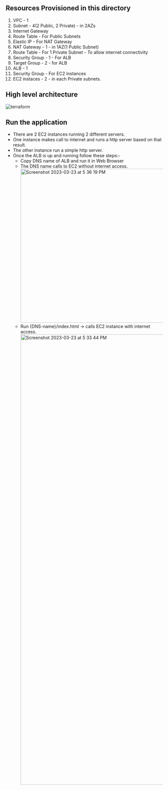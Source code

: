 ## Resources Provisioned in this directory
1. VPC - 1
2. Subnet - 4(2 Public, 2 Private) - in 2AZs
3. Internet Gateway
4. Route Table - For Public Subnets
5. Elastic IP - For NAT Gateway
6. NAT Gateway - 1 - in 1AZ(1 Public Subnet)
7. Route Table - For 1 Private Subnet - To allow internet connectivity
8. Security Group - 1 - For ALB
9. Target Group - 2 - for ALB
10. ALB - 1
11. Security Group - For EC2 instances
12. EC2 instaces - 2 - in each Private subnets.

## High level architecture
![terraform](https://user-images.githubusercontent.com/30311373/227195970-7dbed23a-3c19-406b-b4a3-68404c75de93.png)

## Run the application
- There are 2 EC2 instances running 2 different servers.
- One instance makes call to internet and runs a http server based on that result.
- The other instance run a simple http server.
- Once the ALB is up and running follow these steps:-
    - Copy DNS name of ALB and run it in Web Browser
    - The DNS name calls to EC2 without internet access.
      <img width="492" alt="Screenshot 2023-03-23 at 5 36 19 PM" src="https://user-images.githubusercontent.com/30311373/227198916-595d3997-0e09-4e93-8ea7-fa1186d58a80.png">
    - Run {DNS-name}/index.html -> calls EC2 instance with internet access.
      <img width="1440" alt="Screenshot 2023-03-23 at 5 33 44 PM" src="https://user-images.githubusercontent.com/30311373/227198744-1f3ee5c4-1f94-40a8-9a71-7d3c41f384b4.png">
